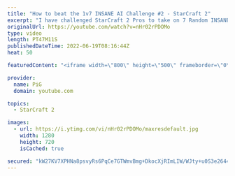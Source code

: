 ```yaml
---
title: "How to beat the 1v7 INSANE AI Challenge #2 - StarCraft 2"
excerpt: "I have challenged StarCraft 2 Pros to take on 7 Random INSANE Cheater AIs at once! Serral has said it is impossible unless maybe they're all Zergs. After Spirit (Soul) tried it first, the next person brave enough to try it is PiLiPiLi, a Protoss player. He took on 7 Random insane AIs all on Any Build."
originalUrl: https://youtube.com/watch?v=nHr02rPDOMo
type: video
length: PT47M11S
publishedDateTime: 2022-06-19T08:16:44Z
heat: 50

featuredContent: "<iframe width=\"800\" height=\"500\" frameborder=\"0\" src=\"https://www.youtube.com/embed/nHr02rPDOMo\" allow=\"accelerometer; autoplay; encrypted-media; gyroscope; picture-in-picture\" allowfullscreen></iframe>"

provider:
  name: PiG
  domain: youtube.com

topics:
  - StarCraft 2

images:
  - url: https://i.ytimg.com/vi/nHr02rPDOMo/maxresdefault.jpg
    width: 1280
    height: 720
    isCached: true

secured: "kW27KV7XPHNa8psvyRs6PqCe7GTWmvBmg+DkocXjRImLIW/WJty+u0S3e2644HHMwckxn0aYNG1JL1dNChI1kQ0Dfl64MasTYQtL1YxTV9JA9a7s5KYazsVoaBqWQjCwbCL2zPcvCiL+mlsmypWpEeNReZJ3ZRj6feYSvNfeHcVL4V81vweogszAhzLMy7+KvqMnGZUcxv2jZXVrBq4ninLlRkXxQIhqaw0uvbChBOfcW2brcibVNYXdfvYiLaOwNc2vowNsvEnfLWaKrFWYJqzn4CMi+Nvj02Cji+JbBh+4F4mjFJ1plC+iNS4zeDKOHMAfwdgBQXADw9gogNlUMVzNtkERr1wMUrNhvMZhKayyV3G5nrkzBUPnS43xNv0dkVW8fl+e2t0t0C2AHNlqduIUtp2ZOTetav9xzouR4T8=;GQL5nDcwiNafEd2T0OZn7w=="
---
```


